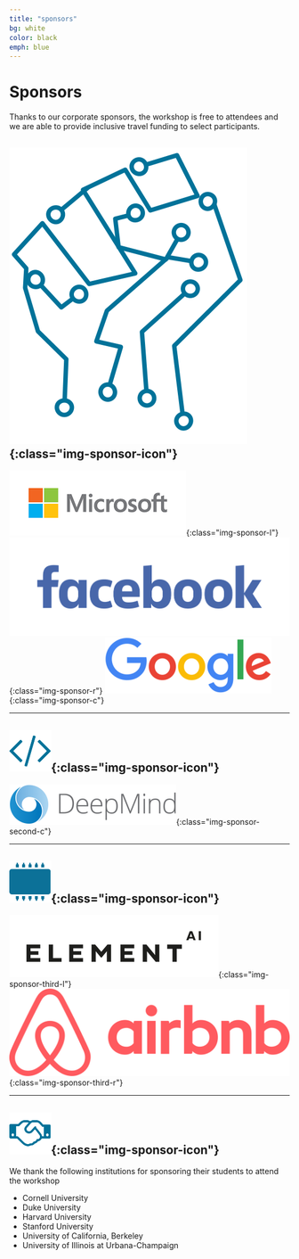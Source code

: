 ```yaml
---
title: "sponsors"
bg: white
color: black
emph: blue
---
```


# Sponsors

Thanks to our corporate sponsors, the workshop is free to attendees and we are able to provide inclusive travel funding to select participants.

## ![Black Power in AI](img/blackinai.png){:class="img-sponsor-icon"}

![Microsoft](img/microsoft.png){:class="img-sponsor-l"}
![Facebook](img/facebook.jpg){:class="img-sponsor-r"}
![Google](img/google.png){:class="img-sponsor-c"}

<hr>

##  ![System](img/fa-code.png){:class="img-sponsor-icon"}

![DeepMind](img/deepmind.png){:class="img-sponsor-second-c"} 

<hr>

##  ![Component](img/fa-chip.png){:class="img-sponsor-icon"}  

![ElementAI](img/elementai.png){:class="img-sponsor-third-l"}
![Airbnb](img/airbnb.png){:class="img-sponsor-third-r"}  

<hr>


## ![Supporters](img/fa-handshake.png){:class="img-sponsor-icon"}  

We thank the following institutions  for sponsoring their students to attend the  workshop
 
 - Cornell University
 - Duke University
 - Harvard University
 - Stanford University
 - University of California, Berkeley
 - University of Illinois at Urbana-Champaign